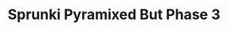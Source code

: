 ---
slug: sprunki-pyramixed-but-phase-3
title: Sprunki Pyramixed But Phase 3
description: "Sprunki Pyramixed But Phase 3 is an exciting online game. Play for free directly in your browser!"
icon: /images/popular_mods/Sprunki Pyramixed But Phase 3.png
url: https://wowtbc.net/sprunkin/pyramixed-phase3/index.html
previewImage: /images/popular_mods/Sprunki Pyramixed But Phase 3.png
type: popular mods

# SEO配置
seo:
  title: "Sprunki Pyramixed But Phase 3 - Play Free Online Game | Fun Browser Games"
  description: "Sprunki Pyramixed But Phase 3 - Play this fun online game for free in your browser. No download required!"
  ogImage: "/images/popular_mods/Sprunki Pyramixed But Phase 3.png"
  keywords: "sprunki-pyramixed-but-phase-3, online game, browser game, free game, popular mods game, play online"

videoUrls:
  - https://www.youtube.com/embed/example1
  - https://www.youtube.com/embed/example2

whyPlay:
  title: "Why Play Sprunki Pyramixed But Phase 3?"
  items:
    - "Immersive Gameplay: Sprunki Pyramixed But Phase 3 offers an engaging and immersive gaming experience that will keep you entertained for hours"
    - "Challenging Levels: Test your skills with increasingly difficult challenges and obstacles"
    - "Beautiful Graphics: Enjoy stunning visuals and smooth animations that bring the game world to life"
    - "Regular Updates: New content and features are added regularly to keep the game fresh and exciting"
    - "Free to Play: Experience all the fun without spending a penny"
    - "Community Features: Connect with other players, share strategies, and compete for high scores"
    - "Cross-Platform: Play on any device with a web browser, no downloads required"

features:
  title: "Key Features of Sprunki Pyramixed But Phase 3"
  image: "/images/popular_mods/Sprunki Pyramixed But Phase 3.png"
  items:
    - "Intuitive Controls: Easy to learn controls make Sprunki Pyramixed But Phase 3 accessible for players of all skill levels"
    - "Multiple Game Modes: Enjoy various gameplay options that provide different challenges and experiences"
    - "Character Customization: Personalize your gaming experience with unique characters and items"
    - "Achievement System: Complete special tasks to earn rewards and recognition"
    - "Leaderboards: Compete with players worldwide and see who can achieve the highest scores"

characteristics:
  title: "Game Characteristics"
  image: "/images/popular_mods/Sprunki Pyramixed But Phase 3.png"
  items:
    - "Genre: Popular mods game with elements of strategy and skill"
    - "Difficulty: Suitable for both casual gamers and those seeking a challenge"
    - "Play Time: Quick sessions or extended gameplay, depending on your preference"
    - "Art Style: Vibrant and engaging visuals that enhance the gaming experience"
    - "Sound Design: Immersive audio that complements the gameplay perfectly"

info: "Sprunki Pyramixed But Phase 3 is an exciting online game that offers players a unique and engaging gaming experience. With its intuitive controls, stunning visuals, and challenging gameplay, Sprunki Pyramixed But Phase 3 provides hours of entertainment for players of all ages and skill levels. Whether you're looking for a quick gaming session during a break or an extended play session, Sprunki Pyramixed But Phase 3 delivers an immersive experience that will keep you coming back for more. The game features multiple levels of increasing difficulty, ensuring that players are constantly challenged as they progress. With regular updates adding new content and features, Sprunki Pyramixed But Phase 3 remains fresh and exciting, providing endless entertainment options for its growing community of players."

howToPlayIntro: "Welcome to Sprunki Pyramixed But Phase 3! This guide will walk you through the basics and help you master the game. Whether you're a beginner or looking to improve your skills, these tips and instructions will enhance your gaming experience."

howToPlaySteps:
  - title: "Getting Started"
    description: "Begin your Sprunki Pyramixed But Phase 3 adventure by familiarizing yourself with the controls. Use your keyboard or mouse to navigate through the game interface. The tutorial will guide you through the basic mechanics and help you understand the objectives."
  - title: "Understanding the Objectives"
    description: "In Sprunki Pyramixed But Phase 3, your main goal is to progress through levels by completing specific objectives. Each level presents unique challenges that require different strategies and approaches."
  - title: "Mastering the Controls"
    description: "Practice using the controls to improve your precision and reaction time. Sprunki Pyramixed But Phase 3 requires quick reflexes and strategic thinking to overcome obstacles and defeat opponents."
  - title: "Utilizing Power-ups"
    description: "Collect power-ups throughout the game to enhance your abilities and overcome difficult challenges. Each power-up offers unique advantages that can be crucial for success."
  - title: "Developing Strategies"
    description: "As you progress in Sprunki Pyramixed But Phase 3, develop effective strategies for different scenarios. Analyze patterns, anticipate challenges, and adapt your approach to maximize your performance."

faq:
  title: "Frequently Asked Questions about Sprunki Pyramixed But Phase 3"
  items:
    - question: "Is Sprunki Pyramixed But Phase 3 free to play?"
      answer: "Yes, Sprunki Pyramixed But Phase 3 is completely free to play directly in your web browser. No downloads or purchases are required to enjoy the full game experience."
    - question: "Can I play Sprunki Pyramixed But Phase 3 on mobile devices?"
      answer: "Yes, Sprunki Pyramixed But Phase 3 is optimized for both desktop and mobile play. You can enjoy the game on any device with a web browser and internet connection."
    - question: "Are there any in-game purchases?"
      answer: "While Sprunki Pyramixed But Phase 3 is free to play, there may be optional in-game purchases available for cosmetic items or additional features that don't affect core gameplay."
    - question: "How often is Sprunki Pyramixed But Phase 3 updated?"
      answer: "The developers regularly update Sprunki Pyramixed But Phase 3 with new content, features, and improvements based on player feedback and game performance."
    - question: "Can I play Sprunki Pyramixed But Phase 3 offline?"
      answer: "Currently, Sprunki Pyramixed But Phase 3 requires an internet connection to play as it's a browser-based online game."
    - question: "Is Sprunki Pyramixed But Phase 3 suitable for children?"
      answer: "Yes, Sprunki Pyramixed But Phase 3 is designed to be family-friendly and suitable for players of all ages."
    - question: "How do I report bugs or issues?"
      answer: "If you encounter any problems while playing Sprunki Pyramixed But Phase 3, you can report them through the game's support page or contact the developers directly through their website."
    - question: "Still Have Questions?"
      answer: "If you have additional questions about Sprunki Pyramixed But Phase 3 that aren't covered in this FAQ, please visit our support center or contact our customer service team for assistance."
---